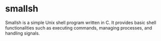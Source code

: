 # smallsh
Smallsh is a simple Unix shell program written in C. It provides basic shell functionalities such as executing commands, managing processes, and handling signals.
